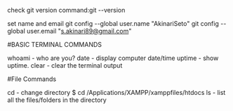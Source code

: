 check git version
    command:git --version

set name and email
    git config --global user.name "AkinariSeto"
    git config --global user.email "s.akinari89@gmail.com"

#BASIC TERMINAL COMMANDS

whoami - who are you?
date - display computer date/time
uptime - show uptime.
clear - clear the terminal output

#File Commands

cd - change directory    $ cd /Applications/XAMPP/xamppfiles/htdocs
ls - list all the files/folders in the directory
